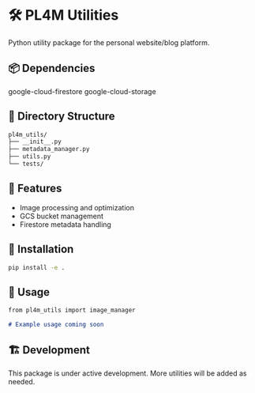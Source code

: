 # 🛠️ PL4M Utilities

Python utility package for the personal website/blog platform.

## 📦 Dependencies

google-cloud-firestore
google-cloud-storage

## 📂 Directory Structure

```sh
pl4m_utils/
├── __init__.py
├── metadata_manager.py
├── utils.py
└── tests/
```

## 🔧 Features

- Image processing and optimization
- GCS bucket management
- Firestore metadata handling

## 🚀 Installation

```sh
pip install -e .
```

## 📝 Usage

```python:pl4m_utils/readme.md
from pl4m_utils import image_manager

# Example usage coming soon
```

## 🏗️ Development

This package is under active development. More utilities will be added as needed.